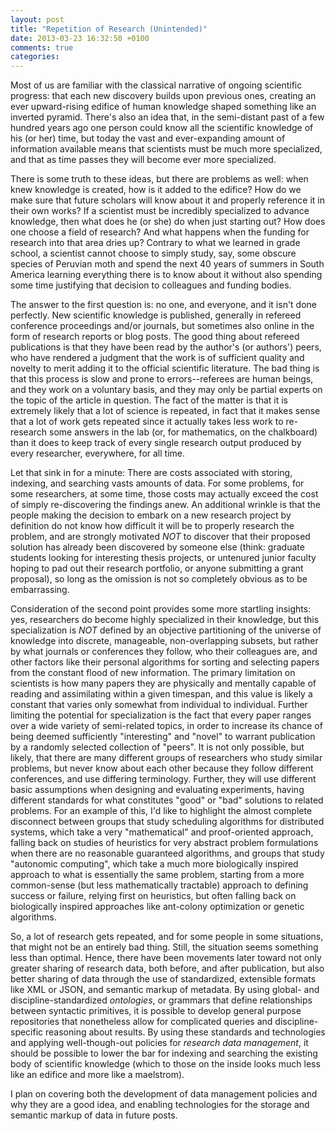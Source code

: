 ```yaml
---
layout: post
title: "Repetition of Research (Unintended)"
date: 2013-03-23 16:32:50 +0100
comments: true
categories: 
---
```

Most of us are familiar with the classical narrative of ongoing scientific
progress: that each new discovery builds upon previous ones, creating an ever
upward-rising edifice of human knowledge shaped something like an inverted
pyramid. There's also an idea that, in the semi-distant past of a few hundred
years ago one person could know all the scientific knowledge of his (or her)
time, but today the vast and ever-expanding amount of information available
means that scientists must be much more specialized, and that as time passes
they will become ever more specialized.

There is some truth to these ideas, but there are problems as well: when knew
knowledge is created, how is it added to the edifice? How do we make sure that
future scholars will know about it and properly reference it in their own works?
If a scientist must be incredibly specialized to advance knowledge, then what
does he (or she) do when just starting out? How does one choose a field of
research? And what happens when the funding for research into that area dries
up? Contrary to what we learned in grade school, a scientist cannot choose to
simply study, say, some obscure species of Peruvian moth and spend the next 40
years of summers in South America learning everything there is to know about it
without also spending some time justifying that decision to colleagues and
funding bodies.

<!--more-->

The answer to the first question is: no one, and everyone, and it isn't done
perfectly. New scientific knowledge is published, generally in refereed
conference proceedings and/or journals, but sometimes also online in the form of
research reports or blog posts. The good thing about refereed publications is
that they have been read by the author's (or authors') peers, who have rendered
a judgment that the work is of sufficient quality and novelty to merit adding it
to the official scientific literature. The bad thing is that this process is
slow and prone to errors--referees are human beings, and they work on
a voluntary basis, and they may only be partial experts on the topic of the
article in question. The fact of the matter is that it is extremely likely that
a lot of science is repeated, in fact that it makes sense that a lot of work
gets repeated since it actually takes less work to re-research some answers in
the lab (or, for mathematics, on the chalkboard) than it does to keep track of
every single research output produced by every researcher, everywhere, for all
time.

Let that sink in for a minute: There are costs associated with storing,
indexing, and searching vasts amounts of data. For some problems, for some
researchers, at some time, those costs may actually exceed the cost of simply
re-discovering the findings anew. An additional wrinkle is that the people
making the decision to embark on a new research project by definition do not
know how difficult it will be to properly research the problem, and are strongly
motivated *NOT* to discover that their proposed solution has already been
discovered by someone else (think: graduate students looking for interesting
thesis projects, or untenured junior faculty hoping to pad out their research
portfolio, or anyone submitting a grant proposal), so long as the omission is
not so completely obvious as to be embarrassing.

Consideration of the second point provides some more startling insights: yes,
researchers do become highly specialized in their knowledge, but this
specialization is *NOT* defined by an objective partitioning of the universe of
knowledge into discrete, manageable, non-overlapping subsets, but rather by
what journals or conferences they follow, who their colleagues are, and other
factors like their personal algorithms for sorting and selecting papers from
the constant flood of new information. The primary limitation on scientists is
how many papers they are physically and mentally capable of reading and
assimilating within a given timespan, and this value is likely a constant that
varies only somewhat from individual to individual. Further limiting the
potential for specialization is the fact that every paper ranges over a wide
variety of semi-related topics, in order to increase its chance of being deemed
sufficiently "interesting" and "novel" to warrant publication by a randomly
selected collection of "peers". It is not only possible, but likely, that there
are many different groups of researchers who study similar problems, but never
know about each other because they follow different conferences, and use
differing terminology. Further, they will use different basic assumptions when
designing and evaluating experiments, having different standards for what
constitutes "good" or "bad" solutions to related problems. For an example of
this, I'd like to highlight the almost complete disconnect between groups that
study scheduling algorithms for distributed systems, which take a very
"mathematical" and proof-oriented approach, falling back on studies of
heuristics for very abstract problem formulations when there are no reasonable
guaranteed algorithms, and groups that study "autonomic computing", which take
a much more biologically inspired approach to what is essentially the same
problem, starting from a more common-sense (but less mathematically tractable)
approach to defining success or failure, relying first on heuristics, but often
falling back on biologically inspired approaches like ant-colony optimization
or genetic algorithms.

So, a lot of research gets repeated, and for some people in some situations,
that might not be an entirely bad thing. Still, the situation seems something
less than optimal. Hence, there have been movements later toward not only
greater sharing of research data, both before, and after publication, but also
better sharing of data through the use of standardized, extensible formats like
XML or JSON, and semantic markup of metadata. By using global- and
discipline-standardized *ontologies*, or grammars that define relationships
between syntactic primitives, it is possible to develop general purpose
repositories that nonetheless allow for complicated queries and
discipline-specific reasoning about results. By using these standards and
technologies and applying well-though-out policies for *research data
management*, it should be possible to lower the bar for indexing and searching
the existing body of scientific knowledge (which to those on the inside looks
much less like an edifice and more like a maelstrom).

I plan on covering both the development of data management policies and why they
are a good idea, and enabling technologies for the storage and semantic markup
of data in future posts.
